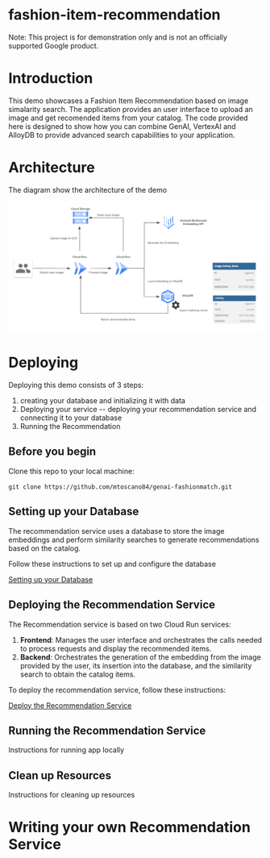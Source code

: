 # fashion-item-recommendation

Note: This project is for demonstration only and is not an officially supported Google product.

# Introduction

This demo showcases a Fashion Item Recommendation based on image simalarity search. The application provides an user interface to upload an image and get recomended items from your catalog. The code provided here is designed to show how you can combine GenAI, VertexAI and AlloyDB to provide advanced search capabilities to your application.

# Architecture

The diagram show the architecture of the demo

![Architecture](images/fashion_item_recommendation_app.png)

# Deploying

Deploying this demo consists of 3 steps:

1. creating your database and initializing it with data
2. Deploying your service -- deploying your recommendation service and connecting it to your database
3. Running the Recommendation

## Before you begin
Clone this repo to your local machine:
```
git clone https://github.com/mtoscano84/genai-fashionmatch.git
```

## Setting up your Database
The recommendation service uses a database to store the image embeddings and perform similarity searches to generate recommendations based on the catalog.

Follow these instructions to set up and configure the database

[Setting up your Database](docs/alloydb.md)

## Deploying the Recommendation Service
The Recommendation service is based on two Cloud Run services:

1. **Frontend**: Manages the user interface and orchestrates the calls needed to process requests and display the recommended items.
2. **Backend**: Orchestrates the generation of the embedding from the image provided by the user, its insertion into the database, and the similarity search to obtain the catalog items.

To deploy the recommendation service, follow these instructions:

[Deploy the Recommendation Service](docs/deploy_recommendation_service.md)

## Running the Recommendation Service
Instructions for running app locally

## Clean up Resources
Instructions for cleaning up resources

# Writing your own Recommendation Service





